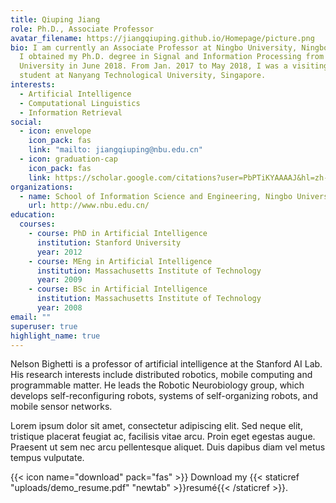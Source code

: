 ```yaml
---
title: Qiuping Jiang
role: Ph.D., Associate Professor
avatar_filename: https://jiangqiuping.github.io/Homepage/picture.png
bio: I am currently an Associate Professor at Ningbo University, Ningbo, China.
  I obtained my Ph.D. degree in Signal and Information Processing from Ningbo
  University in June 2018. From Jan. 2017 to May 2018, I was a visiting Ph.D.
  student at Nanyang Technological University, Singapore.
interests:
  - Artificial Intelligence
  - Computational Linguistics
  - Information Retrieval
social:
  - icon: envelope
    icon_pack: fas
    link: "mailto: jiangqiuping@nbu.edu.cn"
  - icon: graduation-cap
    icon_pack: fas
    link: https://scholar.google.com/citations?user=PbPTiKYAAAAJ&hl=zh-CN
organizations:
  - name: School of Information Science and Engineering, Ningbo University
    url: http://www.nbu.edu.cn/
education:
  courses:
    - course: PhD in Artificial Intelligence
      institution: Stanford University
      year: 2012
    - course: MEng in Artificial Intelligence
      institution: Massachusetts Institute of Technology
      year: 2009
    - course: BSc in Artificial Intelligence
      institution: Massachusetts Institute of Technology
      year: 2008
email: ""
superuser: true
highlight_name: true
---
```


Nelson Bighetti is a professor of artificial intelligence at the Stanford AI Lab. His research interests include distributed robotics, mobile computing and programmable matter. He leads the Robotic Neurobiology group, which develops self-reconfiguring robots, systems of self-organizing robots, and mobile sensor networks.

Lorem ipsum dolor sit amet, consectetur adipiscing elit. Sed neque elit, tristique placerat feugiat ac, facilisis vitae arcu. Proin eget egestas augue. Praesent ut sem nec arcu pellentesque aliquet. Duis dapibus diam vel metus tempus vulputate.

{{< icon name="download" pack="fas" >}} Download my {{< staticref "uploads/demo_resume.pdf" "newtab" >}}resumé{{< /staticref >}}.
